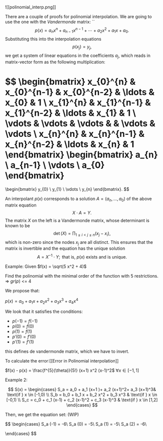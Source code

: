 
![[polinomial_interp.png]]

There are a couple of proofs for polinomial interpolation. We are going to use the one with the *Vandermonde* matrix:
``
$$
p(x) = a_{n}x^{n} + a_{n-1}x^{n-1} + \cdots + a_{2}x^{2} + a_{1}x + a_{0}. \tag{1}
$$
Substituting this into the interpolation equations
$$
p(x_{j}) = y_{j},
$$
we get a system of linear equations in the coefficients $a_{j}$, which reads in matrix-vector form as the following multiplication:

$$
\begin{bmatrix}
x_{0}^{n} & x_{0}^{n-1} & x_{0}^{n-2} & \ldots & x_{0} & 1 \\
x_{1}^{n} & x_{1}^{n-1} & x_{1}^{n-2} & \ldots & x_{1} & 1 \\
\vdots & \vdots & \vdots & & \vdots & \vdots \\
x_{n}^{n} & x_{n}^{n-1} & x_{n}^{n-2} & \ldots & x_{n} & 1 
\end{bmatrix}
\begin{bmatrix}
a_{n} \\
a_{n-1} \\
\vdots \\
a_{0}
\end{bmatrix}
=
\begin{bmatrix}
y_{0} \\
y_{1} \\
\vdots \\
y_{n}
\end{bmatrix}.
$$

An interpolant $p(x)$ corresponds to a solution $A = (a_{n}, \ldots, a_{0})$ of the above matrix equation 
$$
X \cdot A = Y.
$$
The matrix $X$ on the left is a Vandermonde matrix, whose determinant is known to be 
$$
\textstyle \det(X) = \prod_{1 \leq i < j \leq n} (x_{j} - x_{i}),
$$
which is non-zero since the nodes $x_{j}$ are all distinct. This ensures that the matrix is invertible and the equation has the unique solution 
$$
A = X^{-1} \cdot Y; \text{ that is, } p(x) \text{ exists and is unique.}$$

Example:
Given $f(x) = \sqrt(5 x^2 + 4)$

Find the polinomial with the minimal order of the function with 5 restrictions. => $gr(p)$ <= $4$

We propose that:

$p(x) = a_0 + a_1 x + a_2 x^2 + a_3 x^3 + a_4 x^4$

We look that it satisfies the conditions:

- $p(-1) = f(-1)$
- $p(0) = f(0)$
- $p(1) = f(1)$
- $p'(0) = f'(0)$
- $p'(1) = f'(1)$

this defines de vandermonde matrix, which we have to invert.

To calculate the error:[[Error in Polinomial interpolation]]

$f(x) - p(x) = \frac{f^{5}(\theta)}{5!} (x+1) x^2 (x-1)^2$ $\forall x \in [-1,1]$ 

Example 2: 


$$
S(x) =
\begin{cases}
S_a = a_0 + a_1 (x+1 )+ a_2 (x+1)^2+ a_3 (x+1)^3& \text{if } x \in [-1,0)  \\
S_b = b_0 + b_1 x + b_2 x^2 + b_3 x^3 & \text{if } x \in [-0,1) \\
S_c = c_0 + c_1 (x-1) + c_2 (x-1)^2 + c_3 (x-1)^3 & \text{if } x \in [1,2] 
\end{cases}
$$

Then, we get the equation set: (WIP)

$$
\begin{cases}
S_a (-1) = -6\\
S_a (0) = -5\\
S_a (1) = -5\\
S_a (2) = -6\\
 
\end{cases}
$$
